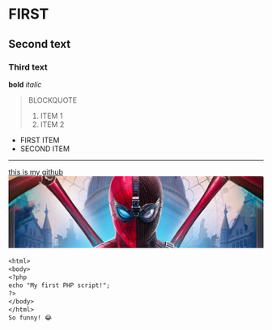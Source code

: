 # FIRST
## Second text
### Third text
**bold**
*italic*
> BLOCKQUOTE
> 1. ITEM 1
> 2. ITEM 2
- FIRST ITEM
- SECOND ITEM
---
[this is my github](https://github.com/abhinavsrajesh/)
![close](img/spiderman-far-from-home-iron-spider-stealth-suit-uhdpaper.com-8K-50.jpg)
```<!DOCTYPE html>
<html>
<body>
<?php
echo "My first PHP script!";
?>
</body>
</html>
So funny! 😂
